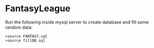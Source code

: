 # FantasyLeague
Run the following inside mysql server to create database and fill some random data: 
```
>source FANTASY.sql
>source fillDB.sql
```